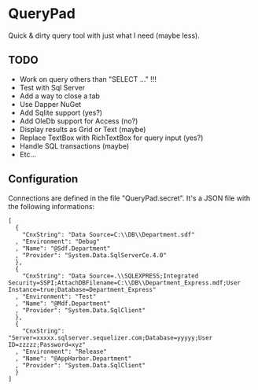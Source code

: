 # QueryPad

Quick & dirty query tool with just what I need (maybe less).


## TODO

* Work on query others than "SELECT ..." !!!
* Test with Sql Server
* Add a way to close a tab
* Use Dapper NuGet
* Add Sqlite support (yes?)
* Add OleDb support for Access (no?)
* Display results as Grid or Text (maybe)
* Replace TextBox with RichTextBox for query input (yes?)
* Handle SQL transactions (maybe)
* Etc...


## Configuration

Connections are defined in the file "QueryPad.secret". It's a JSON file with the
following informations:

```
[
  {
    "CnxString": "Data Source=C:\\DB\\Department.sdf"
  , "Environment": "Debug"
  , "Name": "@Sdf.Department"
  , "Provider": "System.Data.SqlServerCe.4.0"
  },
  {
    "CnxString": "Data Source=.\\SQLEXPRESS;Integrated Security=SSPI;AttachDBFilename=C:\\DB\\Department_Express.mdf;User Instance=true;Database=Department_Express"
  , "Environment": "Test"
  , "Name": "@Mdf.Department"
  , "Provider": "System.Data.SqlClient"
  },
  {
    "CnxString": "Server=xxxxx.sqlserver.sequelizer.com;Database=yyyyy;User ID=zzzzz;Password=xyz"
  , "Environment": "Release"
  , "Name": "@AppHarbor.Department"
  , "Provider": "System.Data.SqlClient"
  }
]
```
